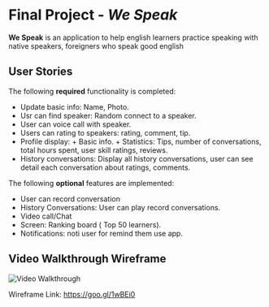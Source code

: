# Final Project - *We Speak*
**We Speak** is an application to help english learners practice speaking with native speakers, foreigners who speak good english

## User Stories
The following **required** functionality is completed:
 - Update basic info: Name, Photo.
 - Usr can find speaker: Random connect to a speaker.
 - User can voice call with speaker.
 - Users can rating to speakers: rating, comment, tip.
 - Profile display:
       + Basic info.
       + Statistics: Tips, number of conversations, total hours spent, user skill ratings, reviews.
 - History conversations: Display all history conversations, user can see detail each conversation about ratings, comments.
 
 The following **optional** features are implemented: 
 - User can record conversation
 - History Conversations: User can play record conversations.
 - Video call/Chat 
 - Screen: Ranking board ( Top 50 learners).
 - Notifications: noti user for remind them use app.

## Video Walkthrough Wireframe
<img src='https://cloud.githubusercontent.com/assets/10734967/20181389/98b572c4-a790-11e6-9860-0d2befc11b73.gif' title='Video Walkthrough' width='' alt='Video Walkthrough' />

Wireframe Link:
https://goo.gl/1wBEi0

